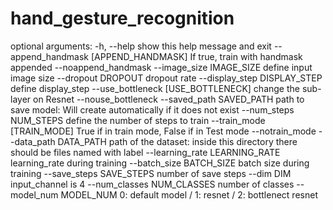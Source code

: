# hand_gesture_recognition

optional arguments:
  -h, --help            show this help message and exit
  --append_handmask [APPEND_HANDMASK]
                        If true, train with handmask appended
  --noappend_handmask
  --image_size IMAGE_SIZE
                        define input image size
  --dropout DROPOUT     dropout rate
  --display_step DISPLAY_STEP
                        define display_step
  --use_bottleneck [USE_BOTTLENECK]
                        change the sub-layer on Resnet
  --nouse_bottleneck
  --saved_path SAVED_PATH
                        path to save model: Will create automatically if it
                        does not exist
  --num_steps NUM_STEPS
                        define the number of steps to train
  --train_mode [TRAIN_MODE]
                        True if in train mode, False if in Test mode
  --notrain_mode
  --data_path DATA_PATH
                        path of the dataset: inside this directory there
                        should be files named with label
  --learning_rate LEARNING_RATE
                        learning_rate during training
  --batch_size BATCH_SIZE
                        batch size during training
  --save_steps SAVE_STEPS
                        number of save steps
  --dim DIM             input_channel is 4
  --num_classes NUM_CLASSES
                        number of classes
  --model_num MODEL_NUM
                        0: default model / 1: resnet / 2: bottlenect resnet
